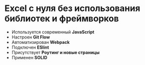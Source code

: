 # Excel с нуля без использования библиотек и фреймворков

- Используется современный **JavaScript**
- Настроен **Git Flow**
- Автоматизирован **Webpack**
- Подключен **ESlint**
- Присутствует **Роутинг и новые страницы**
- Применен **SOLID**

